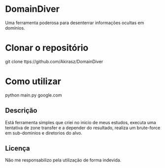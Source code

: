 # DomainDiver
Uma ferramenta poderosa para desenterrar informações ocultas em domínios.


# Clonar o repositório
git clone ttps://github.com/Akirasz/DomainDiver

# Como utilizar
python main.py google.com

## Descrição
Está ferramenta simples que criei no inicio de meus estudos, executa uma tentativa de zone transfer e a depender do resultado, realiza um brute-force em sub-dominios e diretorios do alvo.

## Licença
Não me responsabilizo pela utilização de forma indevida.
